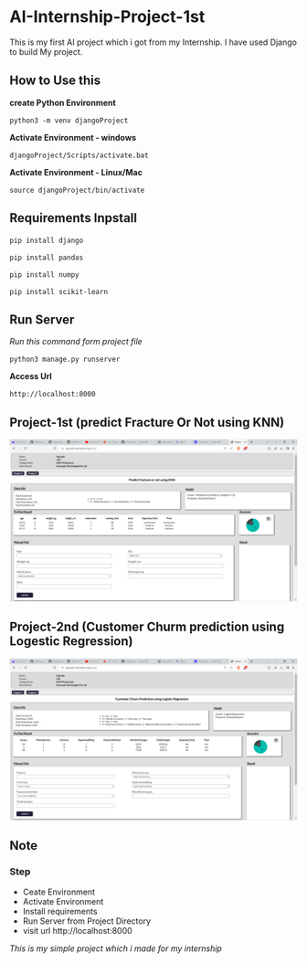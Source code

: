 # AI-Internship-Project-1st

This is my first AI project which i got from my Internship.
I have used Django to build My project.

## How to Use this
**create Python Environment**
```
python3 -m venv djangoProject
```
**Activate Environment - windows**
```
djangoProject/Scripts/activate.bat
```
**Activate Environment - Linux/Mac**
```
source djangoProject/bin/activate
```

## Requirements Inpstall
```
pip install django
```
```
pip install pandas
```
```
pip install numpy
```
```
pip install scikit-learn
```

## Run Server
*Run this command form project file*
```
python3 manage.py runserver
```
**Access Url**
```
http://localhost:8000
```




## Project-1st (predict Fracture Or Not using KNN)
![Prject-1 image](https://github.com/NajrudinAn/AI-Internship-Project-1st/blob/main/Screenshot%20(9).png?raw=true)

## Project-2nd (Customer Churm prediction using Logestic Regression)
![Project-2 image](https://github.com/NajrudinAn/AI-Internship-Project-1st/blob/main/Screenshot%20(10).png?raw=true)



## Note
### Step
  - Ceate Environment
  - Activate Environment
  - Install requirements
  - Run Server from Project Directory
  - visit url http://localhost:8000


*This is my simple project which i made for my internship*

